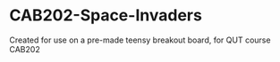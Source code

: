 # CAB202-Space-Invaders

Created for use on a pre-made teensy breakout board, for QUT course CAB202
